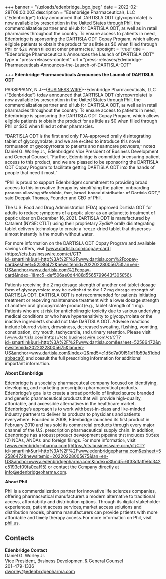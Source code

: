 +++
banner = "/uploads/edenbridge_logo.jpeg"
date = 2022-02-28T08:00:00Z
description = "Edenbridge Pharmaceuticals, LLC (“Edenbridge”) today announced that DARTISLA ODT (glycopyrrolate) is now available by prescription in the United States through Phil, the commercialization partner and eHub for DARTISLA ODT, as well as in retail pharmacies throughout the country. To ensure access to patients in need, Edenbridge is sponsoring the DARTISLA ODT Copay Program, which allows eligible patients to obtain the product for as little as $0 when filled through Phil or $20 when filled at other pharmacies."
spotlight = "true"
title = "Edenbridge Pharmaceuticals Announces the Launch of DARTISLA ODT"
type = "press-releases-content"
url = "press-releases/Edenbridge-Pharmaceuticals-Announces-the-Launch-of-DARTISLA-ODT"

+++
**Edenbridge Pharmaceuticals Announces the Launch of DARTISLA ODT**

PARSIPPANY, N.J.--([BUSINESS WIRE](https://www.businesswire.com/))--Edenbridge Pharmaceuticals, LLC (“Edenbridge”) today announced that DARTISLA ODT (glycopyrrolate) is now available by prescription in the United States through Phil, the commercialization partner and eHub for DARTISLA ODT, as well as in retail pharmacies throughout the country. To ensure access to patients in need, Edenbridge is sponsoring the DARTISLA ODT Copay Program, which allows eligible patients to obtain the product for as little as $0 when filled through Phil or $20 when filled at other pharmacies.

“DARTISLA ODT is the first and only FDA-approved orally disintegrating tablet of glycopyrrolate, and we are excited to introduce this novel formulation of glycopyrrolate to patients and healthcare providers,” noted Daniel G. Worley Jr., Edenbridge’s Vice President of Business Development and General Counsel. “Further, Edenbridge is committed to ensuring patient access to this product, and we are pleased to be sponsoring the DARTISLA ODT Copay Program to facilitate getting DARTISLA ODT into the hands of people that need it most.”

“Phil is proud to support Edenbridge’s commitment to providing broad access to this innovative therapy by simplifying the patient onboarding process allowing affordable, fast, broad-based distribution of Dartisla ODT,” said Deepak Thomas, Founder and CEO of Phil.

The U.S. Food and Drug Administration (FDA) approved Dartisla ODT for adults to reduce symptoms of a peptic ulcer as an adjunct to treatment of peptic ulcer on December 16, 2021. DARTISLA ODT is manufactured by Catalent (NYSE: CTLT) using their proprietary Zydis® orally disintegrating tablet delivery technology to create a freeze-dried tablet that disperses almost instantly in the mouth without water.

For more information on the DARTISLA ODT Copay Program and available savings offers, visit [www.dartisla.com/copay-card](https://cts.businesswire.com/ct/CT?id=smartlink&url=http%3A%2F%2Fwww.dartisla.com%2Fcopay-card&esheet=52586472&newsitemid=20220228005675&lan=en-US&anchor=www.dartisla.com%2Fcopay-card&index=1&md5=def506ae0d4488d5565799643f305856).

Patients receiving the 2 mg dosage strength of another oral tablet dosage form of glycopyrrolate may be switched to the 1.7 mg dosage strength of DARTISLA ODT. DARTISLA ODT is not recommended for patients initiating treatment or receiving maintenance treatment with a lower dosage strength of another oral glycopyrrolate product (e.g., tablet strength of 1 mg). Patients who are at risk for anticholinergic toxicity due to various underlying medical conditions or who have hypersensitivity to glycopyrrolate or the inactive ingredients should not take DARTISLA ODT. Adverse reactions include blurred vision, drowsiness, decreased sweating, flushing, vomiting, constipation, dry mouth, tachycardia, and urinary retention. Please visit [www.dartisla.com](https://cts.businesswire.com/ct/CT?id=smartlink&url=http%3A%2F%2Fwww.dartisla.com&esheet=52586472&newsitemid=20220228005675&lan=en-US&anchor=www.dartisla.com&index=2&md5=c1d5d7a09151bf1fb59a51dbdabbaca0) and consult the full prescribing information for additional important information.

**About Edenbridge**

Edenbridge is a specialty pharmaceutical company focused on identifying, developing, and marketing prescription pharmaceutical products. Edenbridge’s goal is to create a broad portfolio of limited source branded and generic pharmaceutical products that will provide high-quality, affordable, and accessible alternatives in the healthcare market. Edenbridge’s approach is to work with best-in-class and like-minded industry partners to deliver its products to physicians and patients everywhere. Founded in 2008, Edenbridge launched its first product in February 2010 and has sold its commercial products through every major channel of the U.S. prescription pharmaceutical supply chain. In addition, Edenbridge has a robust product development pipeline that includes 505(b)(2) NDAs, ANDAs, and foreign filings. For more information, visit [www.edenbridgepharma.com](https://cts.businesswire.com/ct/CT?id=smartlink&url=http%3A%2F%2Fwww.edenbridgepharma.com&esheet=52586472&newsitemid=20220228005675&lan=en-US&anchor=www.edenbridgepharma.com&index=3&md5=6f33dfaffe6c342c5193cf09fa0caf95) or contact the Company directly at [info@edenbridgepharma.com](mailto:info@edenbridgepharma.com).

**About Phil**

Phil is a commercialization partner for innovative life sciences companies, offering pharmaceutical manufacturers a modern alternative to traditional access, affordability and distribution options. Through its digital stakeholder experiences, patient access services, market access solutions and distribution models, pharma manufacturers can provide patients with more affordable and timely therapy access. For more information on Phil, visit [phil.us](https://cts.businesswire.com/ct/CT?id=smartlink&url=http%3A%2F%2Fphil.us&esheet=52586472&newsitemid=20220228005675&lan=en-US&anchor=phil.us&index=4&md5=1954a7fbe0c0beefe7852d4bd41a1189).

## Contacts

**Edenbridge Contact**  
Daniel G. Worley Jr.  
Vice President, Business Development & General Counsel  
201-479-1336  
[dworley@edenbridgepharma.com](mailto:dworley@edenbridgepharma.com)